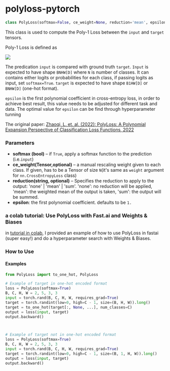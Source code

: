 # polyloss-pytorch

```python
class PolyLoss(softmax=False, ce_weight=None, reduction='mean', epsilon=1.0)
```

This class is used to compute the Poly-1 Loss between the `input` and `target` tensors.

Poly-1 Loss is defined as 
                
<img src="https://latex.codecogs.com/svg.image?L_\text{poly-1}&space;=-\log(P_t)&space;&plus;&space;\epsilon_1&space;\cdot&space;(1-P_t) ">

The predication `input` is compared with ground truth `target`. `Input` is expected to have shape `BNHW[D]` where `N` is number of classes. It can contains either logits or probabilities for each class, if passing logits as input, set `softmax=True`. `target` is expected to have shape `B1HW[D]` or `BNHW[D]` (one-hot format).

`epsilon` is the first polynomial coefficient in cross-entropy loss, in order to achieve best result, this value needs to be adjusted for different task and data. The optimal value for `epsilon` can be find through hyperparameter tunning 

The original paper: [Zhaoqi, L. et. al. (2022): PolyLoss: A Polynomial Expansion Perspective of Classification Loss Functions, 2022](https://arxiv.org/abs/2204.12511v1)

### Parameters
* __softmax (bool)__ – if `True`, apply a softmax function to the prediction (i.e.`input`)
* __ce_weight(Tensor,optional)__ – a manual rescaling weight given to each class. If given, has to be a Tensor of size `N`(it's same as `weight` argument for `nn.CrossEntropyLoss` class)
* __reduction(string, optional)__ – Specifies the reduction to apply to the output: 'none' | 'mean' | 'sum'. 'none': no reduction will be applied, 'mean': the weighted mean of the output is taken, 'sum': the output will be summed.
* __epsilon__: the first polynomial coefficient. defaults to be `1.` 

### a colab tutorial: Use PolyLoss with Fast.ai and Weights & Biases

in [tutorial in colab](https://github.com/yiyixuxu/polyloss-pytorch/blob/master/tutorial_testing_polyloss_with_fastai_and_W%26B.ipynb), I provided an example of how to use PolyLoss in fastai (super easy!) and do a hyperparameter search with Weights & Biases. 


### How to Use 
#### Examples
```python
from PolyLoss import to_one_hot, PolyLoss

# Example of target in one-hot encoded format
loss = PolyLoss(softmax=True)
B, C, H, W = 2, 5, 3, 3
input = torch.rand(B, C, H, W, requires_grad=True)
target = torch.randint(low=0, high=C - 1, size=(B, H, W)).long()
target = to_one_hot(target[:, None, ...], num_classes=C)
output = loss(input, target)
output.backward()



# Example of target not in one-hot encoded format
loss = PolyLoss(softmax=True)
B, C, H, W = 2, 5, 3, 3
input = torch.rand(B, C, H, W, requires_grad=True)
target = torch.randint(low=0, high=C - 1, size=(B, 1, H, W)).long()
output = loss(input, target)
output.backward()
```




